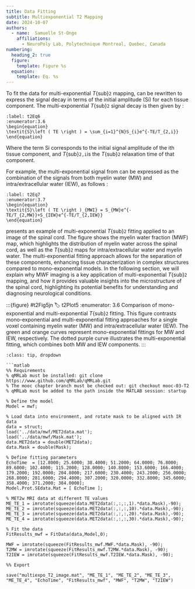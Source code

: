 ```yaml
---
title: Data Fitting
subtitle: Multiexponential T2 Mapping
date: 2024-10-07
authors:
  - name:  Samuelle St-Onge
    affiliations:
      - NeuroPoly Lab, Polytechnique Montreal, Quebec, Canada
numbering:
  heading_2: true
  figure:
    template: Figure %s
  equation:
    template: Eq. %s
---
```


To fit the data for multi-exponential _T_{sub}`2` mapping, [](#t2Eq5) can be rewritten to express the signal decay in terms of the initial amplitude (Si) for each tissue component. The multi-exponential _T_{sub}`2` signal decay is then given by :

```{math}
:label: t2Eq6
:enumerator:3.6
\begin{equation}
\textit{S}\left ( TE \right ) = \sum_{i=1}^{N}S_{i}e^{-TE/T_{2,i}}
\end{equation}
```


Where the term Si corresponds to the initial signal amplitude of the ith tissue component, and _T_{sub}`2,i`is the _T_{sub}`2` relaxation time of that component. 

For example, the multi-exponential signal from [](#t2Plot4) can be expressed as the combination of the signals from both myelin water (MW) and intra/extracellular water (IEW), as follows : 

```{math}
:label: t2Eq7
:enumerator:3.7
\begin{equation}
\textit{S}\left ( TE \right )_{MWI} = S_{MW}e^{-TE/T_{2,MW}}+S_{IEW}e^{-TE/T_{2,IEW}}
\end{equation}
```

[](#t2Plot5) presents an example of multi-exponential _T_{sub}`2` fitting applied to an image of the spinal cord. The figure shows the myelin water fraction (MWF) map, which highlights the distribution of myelin water across the spinal cord, as well as the _T_{sub}`2` maps for intra/extracellular water and myelin water. The multi-exponential fitting approach allows for the separation of these components, enhancing tissue characterization in complex structures compared to mono-exponential models. In the following section, we will explain why MWF imaging is a key application of multi-exponential _T_{sub}`2` mapping, and how it provides valuable insights into the microstructure of the spinal cord, highlighting its potential benefits for understanding and diagnosing neurological conditions.


:::{figure} #t2Fig5jn
:label: t2Plot5
:enumerator: 3.6
Comparison of mono-exponential and multi-exponential _T_{sub}`2` fitting. This figure contrasts mono-exponential and multi-exponential fitting approaches for a single voxel containing myelin water (MW) and intra/extracellular water (IEW). The green and orange curves represent mono-exponential fittings for MW and IEW, respectively. The dotted purple curve illustrates the multi-exponential fitting, which combines both MW and IEW components. 
:::


```{admonition} Click here to view the qMRLab (MATLAB/Octave) code that generated [](#t2Plot5).
:class: tip, dropdown

```matlab
%% Requirements
% qMRLab must be installed: git clone https://www.github.com/qMRLab/qMRLab.git
% The mooc chapter branch must be checked out: git checkout mooc-03-T2
% qMRLab must be added to the path inside the MATLAB session: startup

% Define the model 
Model = mwf;

% Load data into environment, and rotate mask to be aligned with IR data
data = struct;
load('../data/mwf/MET2data.mat');
load('../data/mwf/Mask.mat');
data.MET2data = double(MET2data);
data.Mask = double(Mask);

% Define fitting parameters
EchoTime  = [12.8000; 25.6000; 38.4000; 51.2000; 64.0000; 76.8000; 89.6000; 102.4000; 115.2000; 128.0000; 140.8000; 153.6000; 166.4000; 179.2000; 192.0000; 204.8000; 217.6000; 230.4000; 243.2000; 256.0000; 268.8000; 281.6000; 294.4000; 307.2000; 320.0000; 332.8000; 345.6000; 358.4000; 371.2000; 384.0000];
Model.Prot.SEdata.Mat = [ EchoTime ];

% MET2w MRI data at different TE values
ME_TE_1 = imrotate(squeeze(data.MET2data(:,:,:,1).*data.Mask),-90);
ME_TE_2 = imrotate(squeeze(data.MET2data(:,:,:,10).*data.Mask),-90);
ME_TE_3 = imrotate(squeeze(data.MET2data(:,:,:,20).*data.Mask),-90);
ME_TE_4 = imrotate(squeeze(data.MET2data(:,:,:,30).*data.Mask),-90);

% Fit the data
FitResults_mwf = FitData(data,Model,0);

MWF = imrotate(squeeze(FitResults_mwf.MWF.*data.Mask), -90);
T2MW = imrotate(squeeze(FitResults_mwf.T2MW.*data.Mask), -90);
T2IEW = imrotate(squeeze(FitResults_mwf.T2IEW.*data.Mask), -90);

%% Export

save("multiexpo_T2_image.mat", "ME_TE_1", "ME_TE_2", "ME_TE_3", "ME_TE_4", "EchoTime", "FitResults_mwf", "MWF", "T2MW", "T2IEW")


```

```
